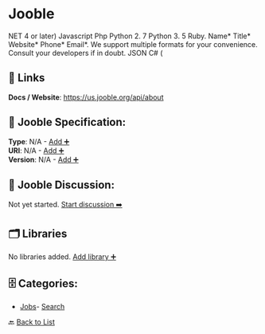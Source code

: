 # Jooble

NET 4 or later) Javascript Php Python 2. 7 Python 3. 5 Ruby.  Name* Title* Website* Phone* Email*. We support multiple formats for your convenience. Consult your developers if in doubt. JSON C# (

##  🔗 Links
**Docs / Website**: https://us.jooble.org/api/about

## 🧬 Jooble Specification:
**Type**: N/A - [Add ➕](https://github.com/apis-list/apis-list/edit/main/apis.yaml#L10724)  
**URI**: N/A - [Add ➕](https://github.com/apis-list/apis-list/edit/main/apis.yaml#L10724)  
**Version**: N/A - [Add ➕](https://github.com/apis-list/apis-list/edit/main/apis.yaml#L10724)

## 💬 Jooble Discussion:
Not yet started. [Start discussion ➡️](https://github.com/apis-list/apis-list/discussions/new)

## 🗂️ Libraries

No libraries added. [Add library ➕](https://github.com/apis-list/apis-list/edit/main/apis.yaml#L10724)    


## 🗄️ Categories:
- [Jobs](https://github.com/apis-list/apis-list#jobs-)- [Search](https://github.com/apis-list/apis-list#search-)

🔙  [Back to List](https://github.com/apis-list/apis-list)
